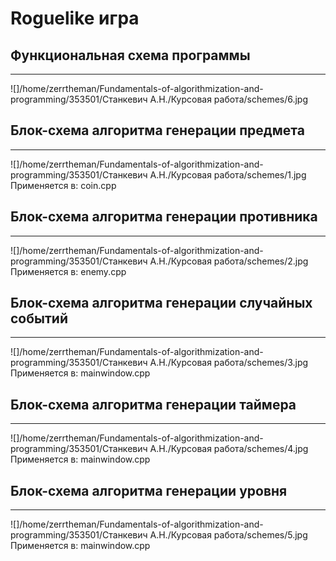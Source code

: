 # Roguelike игра
## Функциональная схема программы
____
![]/home/zerrtheman/Fundamentals-of-algorithmization-and-programming/353501/Станкевич А.Н./Курсовая работа/schemes/6.jpg
## Блок-схема алгоритма генерации предмета
____
![]/home/zerrtheman/Fundamentals-of-algorithmization-and-programming/353501/Станкевич А.Н./Курсовая работа/schemes/1.jpg
Применяется в: coin.cpp
## Блок-схема алгоритма генерации противника
____
![]/home/zerrtheman/Fundamentals-of-algorithmization-and-programming/353501/Станкевич А.Н./Курсовая работа/schemes/2.jpg
Применяется в: enemy.cpp
## Блок-схема алгоритма генерации случайных событий
____
![]/home/zerrtheman/Fundamentals-of-algorithmization-and-programming/353501/Станкевич А.Н./Курсовая работа/schemes/3.jpg
Применяется в: mainwindow.cpp
## Блок-схема алгоритма генерации таймера
____
![]/home/zerrtheman/Fundamentals-of-algorithmization-and-programming/353501/Станкевич А.Н./Курсовая работа/schemes/4.jpg
Применяется в: mainwindow.cpp
## Блок-схема алгоритма генерации уровня
____
![]/home/zerrtheman/Fundamentals-of-algorithmization-and-programming/353501/Станкевич А.Н./Курсовая работа/schemes/5.jpg
Применяется в: mainwindow.cpp

